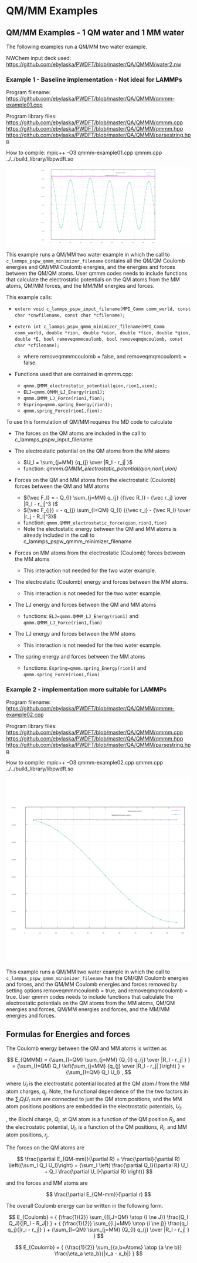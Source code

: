 # QM/MM Examples #

## QM/MM Examples - 1 QM water and 1 MM water  ##
The following examples run a QM/MM two water example.

NWChem input deck used: https://github.com/ebylaska/PWDFT/blob/master/QA/QMMM/water2.nw

### Example 1 - Baseline implementation - Not ideal for LAMMPs ###

Program filename: https://github.com/ebylaska/PWDFT/blob/master/QA/QMMM/qmmm-example01.cpp

Program library files: https://github.com/ebylaska/PWDFT/blob/master/QA/QMMM/qmmm.cpp
                       https://github.com/ebylaska/PWDFT/blob/master/QA/QMMM/qmmm.hpp
                       https://github.com/ebylaska/PWDFT/blob/master/QA/QMMM/parsestring.hpp

How to compile: mpic++ -O3 qmmm-example01.cpp qmmm.cpp ../../build_library/libpwdft.so 

<img src="./xampl1.svg">

This example runs a QM/MM two water example in which the call to `c_lammps_pspw_qmmm_minimizer_filename` contains all the QM/QM Coulomb energies and QM/MM Coulomb energies, and the energies and forces between the QM/QM atoms.  User qmmm codes needs to include functions that calculate the electrostatic potentials on the QM atoms from the MM atoms, QM/MM forces, and the MM/MM energies and forces. 

This example calls:
- `extern void c_lammps_pspw_input_filename(MPI_Comm comm_world, const char *cnwfilename, const char *cfilename);`
- `extern int c_lammps_pspw_qmmm_minimizer_filename(MPI_Comm comm_world, double *rion, double *uion, double *fion, double *qion, double *E,
                                                   bool removeqmmmcoulomb, bool removeqmqmcoulomb, const char *cfilename);`
    - where removeqmmmcoulomb = false, and removeqmqmcoulomb = false.
    
- Functions used that are contained in qmmm.cpp:
    - `qmmm.QMMM_electrostatic_potential(qion,rion1,uion);`
    - `ELJ=qmmm.QMMM_LJ_Energy(rion1);`
    - `qmmm.QMMM_LJ_Force(rion1,fion);`
    - `Espring=qmmm.spring_Energy(rion1);`
    - `qmmm.spring_Force(rion1,fion);`


To use this formulation of QM/MM requires the MD code to calculate
- The forces on the QM atoms are included in the call to c_lammps_pspw_input_filename
- The electrostatic potential on the QM atoms from the MM atoms
    - $U_I = \sum_{j=MM} {q_{j} \over |R_I - r_j| }$  
    - function: *qmmm.QMMM_electrostatic_potential(qion,rion1,uion)*
- Forces on the QM and MM atoms from the electrostatic (Coulomb) forces between the QM and MM atoms
    - ${\vec F_I} = - Q_{I} \sum_{j=MM} q_{j} {{\vec R_I} - {\vec r_j} \over |R_I - r_j|^3 }$
    - ${\vec F_{j}} = - q_{j} \sum_{I=QM} Q_{I} {{\vec r_j} - {\vec R_I} \over |r_j - R_I|^3}$
    - function: `qmmm.QMMM_electrostatic_force(qion,rion1,fion)`
    - Note the electostatic energy between the QM and MM atoms is already included in the call to c_lammps_pspw_qmmm_minimizer_filename
- Forces on MM atoms from the electrostatic (Coulomb) forces between the MM atoms
    - This interaction not needed for the two water example.
   
- The electrostatic (Coulomb) energy and forces between the MM atoms.
    - This interaction is not needed for the two water example. 
  
- The LJ energy and forces between the QM and MM atoms
    - functions: `ELJ=qmmm.QMMM_LJ_Energy(rion1)` and `qmmm.QMMM_LJ_Force(rion1,fion)`

- The LJ energy and forces between the MM atoms
    - This interaction is not needed for the two water example.

- The spring energy and forces between the MM atoms
    - functions: `Espring=qmmm.spring_Energy(rion1)` and `qmmm.spring_Force(rion1,fion)`




### Example 2 - implementation more suitable for LAMMPs ###

Program filename: https://github.com/ebylaska/PWDFT/blob/master/QA/QMMM/qmmm-example02.cpp

Program library files: https://github.com/ebylaska/PWDFT/blob/master/QA/QMMM/qmmm.cpp
                       https://github.com/ebylaska/PWDFT/blob/master/QA/QMMM/qmmm.hpp
                       https://github.com/ebylaska/PWDFT/blob/master/QA/QMMM/parsestring.hpp

How to compile: mpic++ -O3 qmmm-example02.cpp qmmm.cpp ../../build_library/libpwdft.so 

<img src="./xampl2.svg">




This example runs a QM/MM two water example in which the call to `c_lammps_pspw_qmmm_minimizer_filename` has the QM/QM Coulomb energies and forces, and the QM/MM Coulomb energies and forces removed by setting options removeqmmmcoulomb = true, and removeqmqmcoulomb = true.  User qmmm codes needs to include functions that calculate the electrostatic potentials on the QM atoms from the MM atoms, 
QM/QM energies and forces, QM/MM energies and forces, and the MM/MM energies and forces. 



## Formulas for Energies and forces ##

The Coulomb energy between the QM and MM atoms is written as

$$ E_{QMMM} = {\sum_{I=QM} \sum_{j=MM} {Q_{I}  q_{j} \over |R_I - r_j| } }  = {\sum_{I=QM} Q_I \left(\sum_{j=MM} {q_{j} \over |R_I - r_j| }\right) } ={\sum_{I=QM} Q_I U_I} , $$

where $U_I$ is the electrostatic potential located at the QM atom $I$ from the MM atom charges, $q_j$.  Note, the functional dependence of the the two factors in the ${\sum_I Q_I U_I}$ sum are connected to just the QM atom positions, and the MM atom positions positions are embedded in the electrostatic potentials, $U_I$.

, the Blochl charge, $Q_I$, at QM atom is a function of the QM position $R_I$, and the electrostatic potential, $U_I$, is a function of the QM positions, $R_I$, and MM atom positions, $r_j$.  

The forces on the QM atoms are

$$ \frac{\partial E_{QM-mm}}{\partial R} 
= \frac{\partial}{\partial R} \left({\sum_I Q_I U_I}\right)
= {\sum_I \left( \frac{\partial Q_I}{\partial R} U_I + Q_I \frac{\partial U_I}{\partial R} \right)} $$

and the forces and MM atoms are

$$ \frac{\partial E_{QM-mm}}{\partial r} 
$$


The overall Coulomb energy can be written in the following form.

$$ E_{Coulomb} = { {\frac{1}{2}} \sum_{{I,J=QM} \atop {I \ne J}} \frac{Q_I Q_J}{|R_I - R_J|} } + { {\frac{1}{2}} \sum_{{i,j=MM} \atop {i \ne j}}  \frac{q_i q_j}{|r_i - r_j|} } + {\sum_{I=QM} \sum_{j=MM} {Q_{I}  q_{j} \over |R_I - r_j| } } 
$$

$$ E_{Coulomb} = { {\frac{1}{2}} \sum_{{a,b=Atoms} \atop {a \ne b}} \frac{\eta_a \eta_b}{|x_a - x_b|} } 
$$






